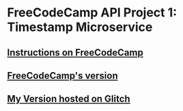 # FreeCodeCamp API Project 1: Timestamp Microservice

## [Instructions on FreeCodeCamp](https://www.freecodecamp.org/challenges/build-a-roguelike-dungeon-crawler-game)

## [FreeCodeCamp's version](https://timestamp-ms.herokuapp.com/)

## [My Version hosted on Glitch](https://https-timestamp-microservice-leonard-glitch-me.glitch.me/)
